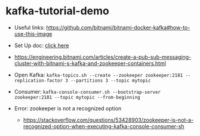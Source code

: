 # kafka-tutorial-demo

* Useful links: https://github.com/bitnami/bitnami-docker-kafka#how-to-use-this-image
* Set Up doc: [click here](02%20Workshop%20on%20Kakfa%20-%20CLI%20Tools,%20Simple%20Producer%20&%20Consumer%20using%20Java.pdf)


* https://engineering.bitnami.com/articles/create-a-pub-sub-messaging-cluster-with-bitnami-s-kafka-and-zookeeper-containers.html

* Open Kafka:
```kafka-topics.sh --create --zookeeper zookeeper:2181 --replication-factor 3 --partitions 3 --topic mytopic```

* Consumer:
  ```kafka-console-consumer.sh --bootstrap-server zookeeper:2181 --topic mytopic --from-beginning```
  
* Error: zookeeper is not a recognized option
  * https://stackoverflow.com/questions/53428903/zookeeper-is-not-a-recognized-option-when-executing-kafka-console-consumer-sh
    